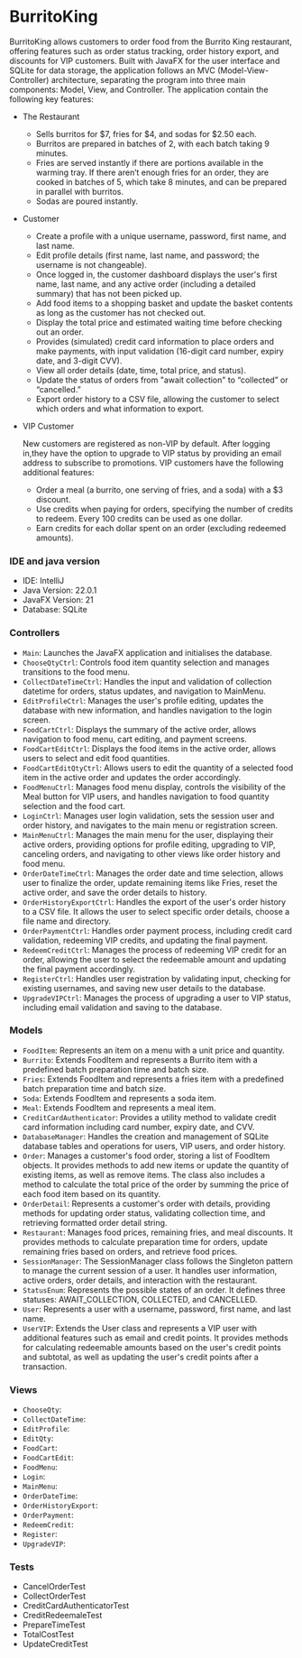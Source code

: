 # BurritoKing
BurritoKing allows customers to order food from the Burrito King restaurant, offering features such as order status tracking, order history export, and discounts for VIP customers. Built with JavaFX for the user interface and SQLite for data storage, the application follows an MVC (Model-View-Controller) architecture, separating the program into three main components: Model, View, and Controller. The application contain the following key features:

* The Restaurant
    - Sells burritos for $7, fries for $4, and sodas for $2.50 each.
    - Burritos are prepared in batches of 2, with each batch taking 9 minutes.
    - Fries are served instantly if there are portions available in the warming tray. If there aren’t enough fries for an order, they are cooked in batches of 5, which take 8 minutes, and can be prepared in parallel with burritos.
    - Sodas are poured instantly.

* Customer
    - Create a profile with a unique username, password, first name, and last name.
    - Edit profile details (first name, last name, and password; the username is not changeable).
    - Once logged in, the customer dashboard displays the user's first name, last name, and any active order (including a detailed summary) that has not been picked up.
    - Add food items to a shopping basket and update the basket contents as long as the customer has not checked out.
    - Display the total price and estimated waiting time before checking out an order.
    - Provides (simulated) credit card information to place orders and make payments, with input validation (16-digit card number, expiry date, and 3-digit CVV).
    - View all order details (date, time, total price, and status).
    - Update the status of orders from "await collection" to “collected” or “cancelled.”
    - Export order history to a CSV file, allowing the customer to select which orders and what information to export.

* VIP Customer <be> 

    New customers are registered as non-VIP by default. After logging in,they have the option to upgrade to VIP status by providing an email address to subscribe to promotions. VIP customers have the following additional features:
    - Order a meal (a burrito, one serving of fries, and a soda) with a $3 discount.
    - Use credits when paying for orders, specifying the number of credits to redeem. Every 100 credits can be used as one dollar.
    - Earn credits for each dollar spent on an order (excluding redeemed amounts).

### IDE and java version
* IDE: IntelliJ
* Java Version: 22.0.1
* JavaFX Version: 21
* Database: SQLite


### Controllers
- ``Main``: Launches the JavaFX application and initialises the database.
- ``ChooseQtyCtrl``: Controls food item quantity selection and manages transitions to the food menu.
- ``CollectDateTimeCtrl``: Handles the input and validation of collection datetime for orders, status updates, and navigation to MainMenu.
- ``EditProfileCtrl``: Manages the user's profile editing, updates the database with new information, and handles navigation to the login screen.
- ``FoodCartCtrl``: Displays the summary of the active order, allows navigation to food menu, cart editing, and payment screens.
- ``FoodCartEditCtrl``: Displays the food items in the active order, allows users to select and edit food quantities.
- ``FoodCartEditQtyCtrl``: Allows users to edit the quantity of a selected food item in the active order and updates the order accordingly.
- ``FoodMenuCtrl``: Manages food menu display, controls the visibility of the Meal button for VIP users, and handles navigation to food quantity selection and the food cart.
- ``LoginCtrl``: Manages user login validation, sets the session user and order history, and navigates to the main menu or registration screen.
- ``MainMenuCtrl``: Manages the main menu for the user, displaying their active orders, providing options for profile editing, upgrading to VIP, canceling orders, and navigating to other views like order history and food menu.
- ``OrderDateTimeCtrl``: Manages the order date and time selection, allows user to finalize the order, update remaining items like Fries, reset the active order, and save the order details to history.
- ``OrderHistoryExportCtrl``: Handles the export of the user's order history to a CSV file. It allows the user to select specific order details, choose a file name and directory.
- ``OrderPaymentCtrl``: Handles order payment process, including credit card validation, redeeming VIP credits, and updating the final payment.
- ``RedeemCreditCtrl``: Manages the process of redeeming VIP credit for an order, allowing the user to select the redeemable amount and updating the final payment accordingly.
- ``RegisterCtrl``: Handles user registration by validating input, checking for existing usernames, and saving new user details to the database.
- ``UpgradeVIPCtrl``: Manages the process of upgrading a user to VIP status, including email validation and saving to the database. 

### Models
- ``FoodItem``: Represents an item on a menu with a unit price and quantity. 
- ``Burrito``: Extends FoodItem and represents a Burrito item with a predefined batch preparation time and batch size.
- ``Fries``: Extends FoodItem and represents a fries item with a predefined batch preparation time and batch size.
- ``Soda``: Extends FoodItem and represents a soda item.
- ``Meal``: Extends FoodItem and represents a meal item.
- ``CreditCardAuthenticator``: Provides a utility method to validate credit card information including card number, expiry date, and CVV.
- ``DatabaseManager``: Handles the creation and management of SQLite database tables and operations for users, VIP users, and order history.
- ``Order``: Manages a customer's food order, storing a list of FoodItem objects. It provides methods to add new items or update the quantity of existing items, as well as remove items. The class also includes a method to calculate the total price of the order by summing the price of each food item based on its quantity.
- ``OrderDetail``: Represents a customer's order with details, providing methods for updating order status, validating collection time, and retrieving formatted order detail string.
- ``Restaurant``: Manages food prices, remaining fries, and meal discounts. It provides methods to calculate preparation time for orders, update remaining fries based on orders, and retrieve food prices.
- ``SessionManager``: The SessionManager class follows the Singleton pattern to manage the current session of a user. It handles user information, active orders, order details, and interaction with the restaurant. 
- ``StatusEnum``: Represents the possible states of an order. It defines three statuses: AWAIT_COLLECTION, COLLECTED, and CANCELLED.
- ``User``: Represents a user with a username, password, first name, and last name.
- ``UserVIP``: Extends the User class and represents a VIP user with additional features such as email and credit points. It provides methods for calculating redeemable amounts based on the user's credit points and subtotal, as well as updating the user's credit points after a transaction.

### Views
- ``ChooseQty``:
- ``CollectDateTime``:
- ``EditProfile``:
- ``EditQty``:
- ``FoodCart``:
- ``FoodCartEdit``:
- ``FoodMenu``:
- ``Login``:
- ``MainMenu``:
- ``OrderDateTime``:
- ``OrderHistoryExport``:
- ``OrderPayment``:
- ``RedeemCredit``:
- ``Register``:
- ``UpgradeVIP``:

### Tests
- CancelOrderTest
- CollectOrderTest
- CreditCardAuthenticatorTest
- CreditRedeemaleTest
- PrepareTimeTest
- TotalCostTest
- UpdateCreditTest

